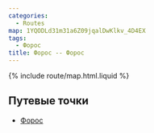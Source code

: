 ```yaml
---
categories:
  - Routes
map: 1YQODLd31m31a6Z09jqalDwKlkv_4D4EX
tags:
  - Форос
title: Форос -- Форос
---
```


{% include route/map.html.liquid %}

## Путевые точки

- [Форос](toponyms/форос.md)
